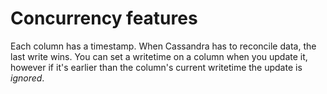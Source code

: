 # Concurrency features
Each column has a timestamp. When Cassandra has to reconcile data, the last write wins. You can set a writetime on a column when you update it, however if it's earlier than the column's current writetime the update is *ignored*.
